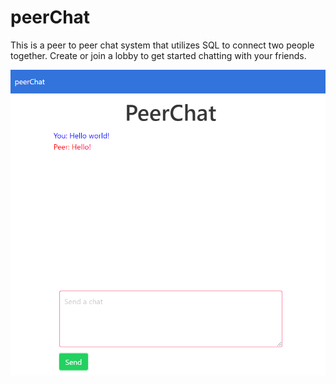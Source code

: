 # peerChat

This is a peer to peer chat system that utilizes SQL to connect two people together. Create or join a lobby to get started chatting with your friends.

![Image of PeerChat](./images/PeerChat.png)